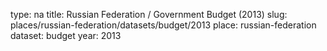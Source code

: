 type: na
title: Russian Federation / Government Budget (2013)
slug: places/russian-federation/datasets/budget/2013
place: russian-federation
dataset: budget
year: 2013
